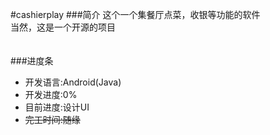 #cashierplay
###简介
这个一个集餐厅点菜，收银等功能的软件<br />
当然，这是一个开源的项目<br />
<br />
<br />
###进度条
* 开发语言:Android(Java)
* 开发进度:0%
* 目前进度:设计UI
* ~~完工时间:随缘~~

  
